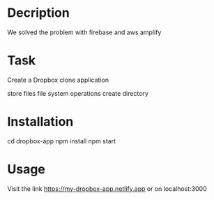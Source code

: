 # Decription

We solved the problem with firebase and aws amplify

# Task

Create a Dropbox clone application

store files
file system operations
create directory

# Installation

cd dropbox-app
npm install
npm start

# Usage

Visit the link https://my-dropbox-app.netlify.app or on localhost:3000